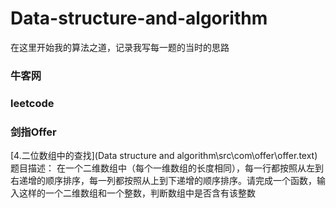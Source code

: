 # Data-structure-and-algorithm
在这里开始我的算法之道，记录我写每一题的当时的思路

### 牛客网

### leetcode

### 剑指Offer
[4.二位数组中的查找](Data structure and algorithm\src\com\offer\offer.text)
题目描述：
在一个二维数组中（每个一维数组的长度相同），每一行都按照从左到右递增的顺序排序，每一列都按照从上到下递增的顺序排序。请完成一个函数，输入这样的一个二维数组和一个整数，判断数组中是否含有该整数
